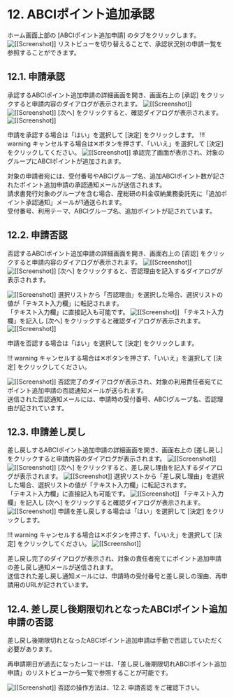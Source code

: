 # 12. ABCIポイント追加承認

ホーム画面上部の [ABCIポイント追加申請] のタブをクリックします。
![[[Screenshot]]](img/12_A.png)
リストビューを切り替えることで、承認状況別の申請一覧を参照することができます。

## 12.1. 申請承認

承認するABCIポイント追加申請の詳細画面を開き、画面右上の [承認] をクリックすると申請内容のダイアログが表示されます。
![[[Screenshot]]](img/12_01_A.png)
![[[Screenshot]]](img/12_01_B.png)
[次へ] をクリックすると、確認ダイアログが表示されます。
![[[Screenshot]]](img/12_01_C.png)

申請を承認する場合は「はい」を選択して [決定] をクリックします。
!!! warning
    キャンセルする場合は✕ボタンを押さず、「いいえ」を選択して [決定] をクリックしてください。
![[[Screenshot]]](img/12_01_D.png)
承認完了画面が表示され、対象のグループにABCIポイントが追加されます。  

対象の申請者宛には、受付番号やABCIグループ名、追加ABCIポイント数が記されたポイント追加申請の承認通知メールが送信されます。  
請求書発行対象のグループを含む場合、産総研の料金収納業務委託先に「追加ポイント承認通知」メールが1通送られます。  
受付番号、利用テーマ、ABCIグループ名、追加ポイントが記されています。

## 12.2. 申請否認

否認するABCIポイント追加申請の詳細画面を開き、画面右上の [否認] をクリックすると申請内容のダイアログが表示されます。
![[[Screenshot]]](img/12_02_A.png)
![[[Screenshot]]](img/12_02_B.png)
[次へ] をクリックすると、否認理由を記入するダイアログが表示されます。

![[[Screenshot]]](img/12_02_C.png)
選択リストから「否認理由」を選択した場合、選択リストの値が「テキスト入力欄」に転記されます。  
「テキスト入力欄」に直接記入も可能です。
![[[Screenshot]]](img/12_02_D.png)
「テキスト入力欄」を記入し [次へ] をクリックすると確認ダイアログが表示されます。
![[[Screenshot]]](img/12_02_E.png)

申請を否認する場合は「はい」を選択して [決定] をクリックします。

!!! warning
    キャンセルする場合は✕ボタンを押さず、「いいえ」を選択して [決定] をクリックしてください。

![[[Screenshot]]](img/12_02_F.png)
否認完了のダイアログが表示され、対象の利用責任者宛てにポイント追加申請の否認通知メールが送られます。  
送信された否認通知メールには、申請時の受付番号、ABCIグループ名、否認理由が記されています。

## 12.3. 申請差し戻し

差し戻しするABCIポイント追加申請の詳細画面を開き、画面右上の [差し戻し] をクリックすると申請内容のダイアログが表示されます。
![[[Screenshot]]](img/12_03_A.png)
![[[Screenshot]]](img/12_03_B.png)
[次へ] をクリックすると、差し戻し理由を記入するダイアログが表示されます。
![[[Screenshot]]](img/12_03_C.png)
選択リストから「差し戻し理由」を選択した場合、選択リストの値が「テキスト入力欄」に転記されます。  
「テキスト入力欄」に直接記入も可能です。
![[[Screenshot]]](img/12_03_D.png)
「テキスト入力欄」を記入し [次へ] をクリックすると確認ダイアログが表示されます。
![[[Screenshot]]](img/12_03_E.png)
申請を差し戻しする場合は「はい」を選択して [決定] をクリックします。

!!! warning
    キャンセルする場合は✕ボタンを押さず、「いいえ」を選択して [決定] をクリックしてください。
![[[Screenshot]]](img/12_03_F.png)

差し戻し完了のダイアログが表示され、対象の責任者宛てにポイント追加申請の差し戻し通知メールが送信されます。  
送信された差し戻し通知メールには、申請時の受付番号と差し戻しの理由、再申請用のURLが記されています。

## 12.4. 差し戻し後期限切れとなったABCIポイント追加申請の否認

差し戻し後期限切れとなったABCIポイント追加申請は手動で否認していただく必要があります。  

再申請期日が過去になったレコードは、「差し戻し後期限切れABCIポイント追加申請」のリストビューから一覧で参照することが可能です。

![[[Screenshot]]](img/12_04_A.png)
否認の操作方法は、12.2. 申請否認 をご確認下さい。
